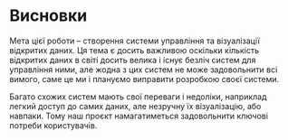 # Висновки

Мета цієї роботи – створення системи управління та візуалізації відкритих даних. Ця тема є досить важливою оскільки кількість відкритих даних в світі досить велика і існує безліч систем для управління ними, але жодна з цих систем не може задовольнити всі вимого, саме це ми і плануємо виправити розробкою своєї системи.

Багато схожих систем мають свої переваги і недоліки, наприклад легкий доступ до самих даних, але незручну їх візуалізацію, або навпаки. Тому наш проєкт намагатиметься задовольнити ключові потреби користувачів.
